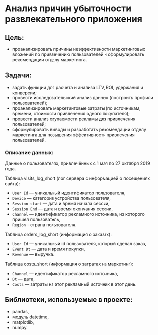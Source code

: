 # Анализ причин убыточности развлекательного приложения
## Цель:
- проанализировать причины неэффективности маркетинговых вложений по привлечению пользователей и сформулировать рекомендации отделу маркетинга.
## Задачи:
- задать функции для расчета и анализа LTV, ROI, удержания и конверсии;
- провести исследовательский анализ данных (построить профили пользователей);
- проанализировать маркетинговые затраты (по источникам, времени, стоимости привлечения одного покупателя);
- провести анализ окупаемости рекламы для привлечения пользователей;
- cформулировать выводы и разработать рекомендации отделу маркетинга для повышения эффективности привлечения пользователей.
### Описание данных:

Данные о пользователях, привлечённых с 1 мая по 27 октября 2019 года.

Таблица visits_log_short (лог сервера с информацией о посещениях сайта):
- `User Id` — уникальный идентификатор пользователя,
- `Device` — категория устройства пользователя,
- `Session start` — дата и время начала сессии,
- `Session End` — дата и время окончания сессии,
- `Channel` — идентификатор рекламного источника, из которого пришел пользователь,
- `Region` - страна пользователя.

Таблица orders_log_short (информация о заказах):
- `User Id` — уникальный id пользователя, который сделал заказ,
- `Event Dt` — дата и время покупки,
- `Revenue` — выручка.

Таблица costs_short (информация о затратах на маркетинг):
- `Channel` — идентификатор рекламного источника,
- `Dt` — дата,
- `Costs` — затраты на этот рекламный источник в этот день.
## Библиотеки, используемые в проекте:
- pandas,
- модуль datetime,
- matplotlib,
- numpy.